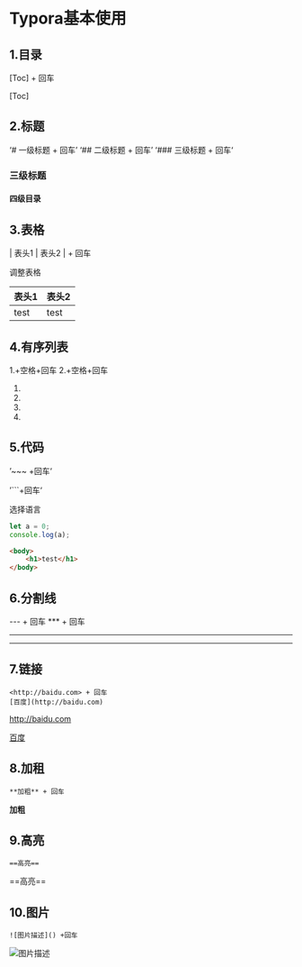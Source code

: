 # Typora基本使用

## 1.目录

[Toc] + 回车

[Toc]

## 2.标题

‘# 一级标题 + 回车’
‘## 二级标题 + 回车’
‘### 三级标题 + 回车‘

### 三级标题

#### 四级目录

## 3.表格

| 表头1 | 表头2 | + 回车

调整表格

| 表头1 | 表头2 |
| ----- | ----- |
| test  | test  |

## 4.有序列表

1.+空格+回车
2.+空格+回车

1. 
2.  
3.  
4. 

## 5.代码

’~~~ +回车‘

’```+回车‘

选择语言

~~~javascript
let a = 0;
console.log(a);
~~~

```html
<body>
	<h1>test</h1>
</body>
```

## 6.分割线

--- + 回车
*** + 回车

---

***



## 7.链接

~~~
<http://baidu.com> + 回车
[百度](http://baidu.com)
~~~

<http://baidu.com>

[百度](http://baidu.com)

## 8.加租

~~~
**加粗** + 回车
~~~

**加粗**



## 9.高亮

~~~
==高亮==
~~~

==高亮==

## 10.图片

~~~
![图片描述]() +回车
~~~

![图片描述]()







  





















